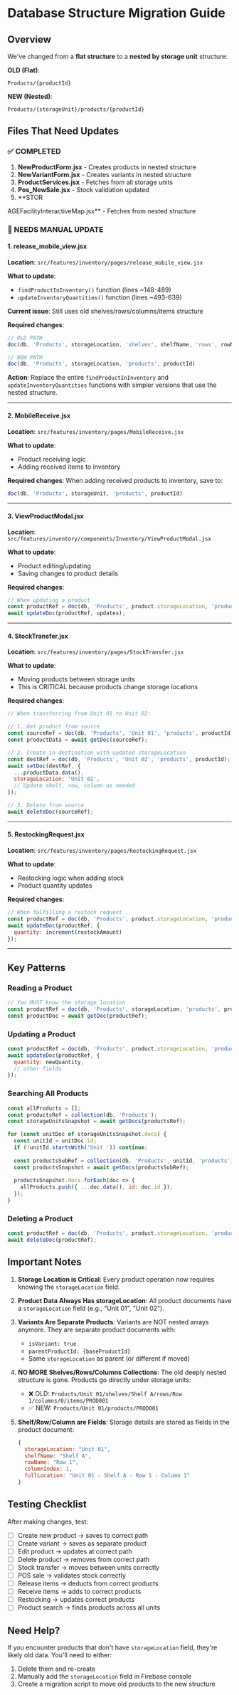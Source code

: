 # Database Structure Migration Guide

## Overview
We've changed from a **flat structure** to a **nested by storage unit** structure:

**OLD (Flat)**:
```
Products/{productId}
```

**NEW (Nested)**:
```
Products/{storageUnit}/products/{productId}
```

## Files That Need Updates

### ✅ COMPLETED

1. **NewProductForm.jsx** - Creates products in nested structure
2. **NewVariantForm.jsx** - Creates variants in nested structure  
3. **ProductServices.jsx** - Fetches from all storage units
4. **Pos_NewSale.jsx** - Stock validation updated
5. **STOR

AGEFacilityInteractiveMap.jsx** - Fetches from nested structure

### 🔄 NEEDS MANUAL UPDATE

#### 1. release_mobile_view.jsx
**Location**: `src/features/inventory/pages/release_mobile_view.jsx`

**What to update**:
- `findProductInInventory()` function (lines ~148-489)
- `updateInventoryQuantities()` function (lines ~493-639)

**Current issue**: Still uses old shelves/rows/columns/items structure

**Required changes**:
```javascript
// OLD PATH
doc(db, 'Products', storageLocation, 'shelves', shelfName, 'rows', rowName, 'columns', columnIndex, 'items', productId)

// NEW PATH  
doc(db, 'Products', storageLocation, 'products', productId)
```

**Action**: Replace the entire `findProductInInventory` and `updateInventoryQuantities` functions with simpler versions that use the nested structure.

---

#### 2. MobileReceive.jsx
**Location**: `src/features/inventory/pages/MobileReceive.jsx`

**What to update**:
- Product receiving logic
- Adding received items to inventory

**Required changes**:
When adding received products to inventory, save to:
```javascript
doc(db, 'Products', storageUnit, 'products', productId)
```

---

#### 3. ViewProductModal.jsx
**Location**: `src/features/inventory/components/Inventory/ViewProductModal.jsx`

**What to update**:
- Product editing/updating
- Saving changes to product details

**Required changes**:
```javascript
// When updating a product
const productRef = doc(db, 'Products', product.storageLocation, 'products', product.id);
await updateDoc(productRef, updates);
```

---

#### 4. StockTransfer.jsx  
**Location**: `src/features/inventory/pages/StockTransfer.jsx`

**What to update**:
- Moving products between storage units
- This is CRITICAL because products change storage locations

**Required changes**:
```javascript
// When transferring from Unit 01 to Unit 02:

// 1. Get product from source
const sourceRef = doc(db, 'Products', 'Unit 01', 'products', productId);
const productData = await getDoc(sourceRef);

// 2. Create in destination with updated storageLocation
const destRef = doc(db, 'Products', 'Unit 02', 'products', productId);
await setDoc(destRef, {
  ...productData.data(),
  storageLocation: 'Unit 02',
  // Update shelf, row, column as needed
});

// 3. Delete from source
await deleteDoc(sourceRef);
```

---

#### 5. RestockingRequest.jsx
**Location**: `src/features/inventory/pages/RestockingRequest.jsx`

**What to update**:
- Restocking logic when adding stock
- Product quantity updates

**Required changes**:
```javascript
// When fulfilling a restock request
const productRef = doc(db, 'Products', product.storageLocation, 'products', product.id);
await updateDoc(productRef, {
  quantity: increment(restockAmount)
});
```

---

## Key Patterns

### Reading a Product
```javascript
// You MUST know the storage location
const productRef = doc(db, 'Products', storageLocation, 'products', productId);
const productDoc = await getDoc(productRef);
```

### Updating a Product
```javascript
const productRef = doc(db, 'Products', product.storageLocation, 'products', product.id);
await updateDoc(productRef, {
  quantity: newQuantity,
  // other fields
});
```

### Searching All Products
```javascript
const allProducts = [];
const productsRef = collection(db, 'Products');
const storageUnitsSnapshot = await getDocs(productsRef);

for (const unitDoc of storageUnitsSnapshot.docs) {
  const unitId = unitDoc.id;
  if (!unitId.startsWith('Unit ')) continue;
  
  const productsSubRef = collection(db, 'Products', unitId, 'products');
  const productsSnapshot = await getDocs(productsSubRef);
  
  productsSnapshot.docs.forEach(doc => {
    allProducts.push({ ...doc.data(), id: doc.id });
  });
}
```

### Deleting a Product
```javascript
const productRef = doc(db, 'Products', product.storageLocation, 'products', product.id);
await deleteDoc(productRef);
```

## Important Notes

1. **Storage Location is Critical**: Every product operation now requires knowing the `storageLocation` field.

2. **Product Data Always Has storageLocation**: All product documents have a `storageLocation` field (e.g., "Unit 01", "Unit 02").

3. **Variants Are Separate Products**: Variants are NOT nested arrays anymore. They are separate product documents with:
   - `isVariant: true`
   - `parentProductId: {baseProductId}`
   - Same `storageLocation` as parent (or different if moved)

4. **NO MORE Shelves/Rows/Columns Collections**: The old deeply nested structure is gone. Products go directly under storage units:
   - ❌ OLD: `Products/Unit 01/shelves/Shelf A/rows/Row 1/columns/0/items/PROD001`
   - ✅ NEW: `Products/Unit 01/products/PROD001`

5. **Shelf/Row/Column are Fields**: Storage details are stored as fields in the product document:
   ```javascript
   {
     storageLocation: "Unit 01",
     shelfName: "Shelf A",
     rowName: "Row 1",
     columnIndex: 1,
     fullLocation: "Unit 01 - Shelf A - Row 1 - Column 1"
   }
   ```

## Testing Checklist

After making changes, test:

- [ ] Create new product → saves to correct path
- [ ] Create variant → saves as separate product
- [ ] Edit product → updates at correct path
- [ ] Delete product → removes from correct path
- [ ] Stock transfer → moves between units correctly
- [ ] POS sale → validates stock correctly
- [ ] Release items → deducts from correct products
- [ ] Receive items → adds to correct products
- [ ] Restocking → updates correct products
- [ ] Product search → finds products across all units

## Need Help?

If you encounter products that don't have `storageLocation` field, they're likely old data. You'll need to either:
1. Delete them and re-create
2. Manually add the `storageLocation` field in Firebase console
3. Create a migration script to move old products to the new structure
